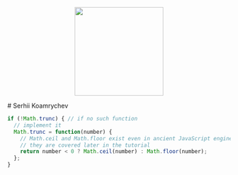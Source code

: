 <p align="center">
  <img src="https://avatars.githubusercontent.com/u/14216389" align="center" height="200" >
</p>
# Serhii Koamrychev


```js
if (!Math.trunc) { // if no such function
  // implement it
  Math.trunc = function(number) {
    // Math.ceil and Math.floor exist even in ancient JavaScript engines
    // they are covered later in the tutorial
    return number < 0 ? Math.ceil(number) : Math.floor(number);
  };
}
```
